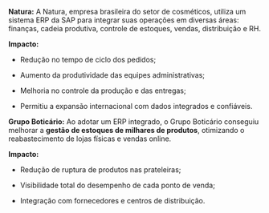 
**Natura:** A Natura, empresa brasileira do setor de cosméticos, utiliza um sistema ERP da SAP para integrar suas operações em diversas áreas: finanças, cadeia produtiva, controle de estoques, vendas, distribuição e RH.

**Impacto:**

- Redução no tempo de ciclo dos pedidos;
    
- Aumento da produtividade das equipes administrativas;
    
- Melhoria no controle da produção e das entregas;
    
- Permitiu a expansão internacional com dados integrados e confiáveis.


**Grupo Boticário:** Ao adotar um ERP integrado, o Grupo Boticário conseguiu melhorar a **gestão de estoques de milhares de produtos**, otimizando o reabastecimento de lojas físicas e vendas online.

**Impacto:**

- Redução de ruptura de produtos nas prateleiras;
    
- Visibilidade total do desempenho de cada ponto de venda;
    
- Integração com fornecedores e centros de distribuição.